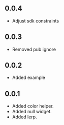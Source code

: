 ## 0.0.4

* Adjust sdk constraints

## 0.0.3

* Removed pub ignore

## 0.0.2

* Added example

## 0.0.1

* Added color helper.
* Added null widget.
* Added lerp.
